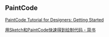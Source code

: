 ## PaintCode

[PaintCode Tutorial for Designers: Getting Started](https://www.raywenderlich.com/100281/paintcode-for-designers-getting-started)

[用Sketch和PaintCode快速得到绘制代码 - 简书](http://www.jianshu.com/p/d01110c80495)

